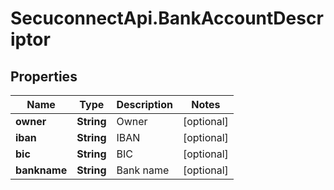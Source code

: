 # SecuconnectApi.BankAccountDescriptor

## Properties
Name | Type | Description | Notes
------------ | ------------- | ------------- | -------------
**owner** | **String** | Owner | [optional] 
**iban** | **String** | IBAN | [optional] 
**bic** | **String** | BIC | [optional] 
**bankname** | **String** | Bank name | [optional] 


